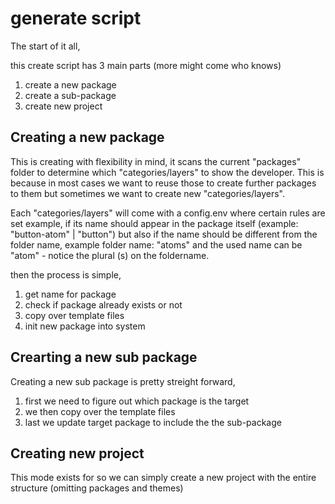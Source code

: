 # generate script 

The start of it all, 

this create script has 3 main parts 
(more might come who knows)

1. create a new package 
2. create a sub-package 
3. create new project 

## Creating a new **package** 

This is creating with flexibility in mind, 
it scans the current "packages" folder to determine which "categories/layers" to show 
the developer. This is because in most cases we want to reuse those to create further packages to them 
but sometimes we want to create new "categories/layers". 

Each "categories/layers" will come with a config.env where certain rules are set
example, if its name should appear in the package itself (example: "button-atom" | "button")
but also if the name should be different from the folder name, 
example folder name: "atoms" and the used name can be "atom" - notice the plural (s) on the foldername. 

then the process is simple, 
1. get name for package 
2. check if package already exists or not 
3. copy over template files 
4. init new package into system 

## Crearting a new **sub package**

Creating a new sub package is pretty streight forward, 
1. first we need to figure out which package is the target
2. we then copy over the template files 
3. last we update target package to include the the sub-package 

## Creating new project 

This mode exists for so we can simply create a new project with the entire structure (omitting packages and themes)
